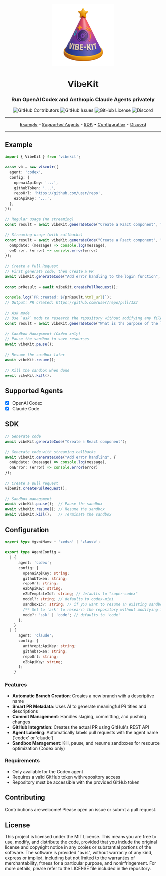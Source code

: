 <div align="center">

<img width="200px" src="./assets/vibekit-logo.png" />

# VibeKit

### Run OpenAI Codex and Anthropic Claude Agents privately

<p>
<img alt="GitHub Contributors" src="https://img.shields.io/github/contributors/superagent-ai/vibekit" />
<img alt="GitHub Issues" src="https://img.shields.io/github/issues/superagent-ai/vibekit" />
<img alt="GitHub License" src="https://img.shields.io/badge/License-MIT-yellow.svg" />
<img alt="Discord" src="https://img.shields.io/discord/1110910277110743103?label=Discord&logo=discord&logoColor=white&style=plastic&color=d7b023)](https://discord.gg/e8j7mgjDUK" />
</p>
</div>

-----

<p align="center">
  <a href="#-example">Example</a> •
  <a href="#-supported-agents">Supported Agents</a> •
  <a href="#-sdk">SDK</a> •
  <a href="#-configuration">Configuration</a> •
  <a href="https://discord.com/invite/mhmJUTjW4b" target="_blank">Discord</a> 
</p>

-----

## Example

```ts
import { VibeKit } from 'vibekit';

const vk = new VibeKit({
  agent: 'codex',
  config: {
    openaiApiKey: '...',
    githubToken: '...',
    repoUrl: 'https://github.com/user/repo',
    e2bApiKey: '...',
  },
});

// Regular usage (no streaming)
const result = await vibeKit.generateCode("Create a React component", "code");

// Streaming usage (with callbacks)
const result = await vibeKit.generateCode("Create a React component", "code", {
  onUpdate: (message) => console.log(message),
  onError: (error) => console.error(error)
});

// Create a Pull Request
// First generate code, then create a PR
await vibeKit.generateCode("Add error handling to the login function", "code");

const prResult = await vibeKit.createPullRequest();

console.log(`PR created: ${prResult.html_url}`);
// Output: PR created: https://github.com/user/repo/pull/123

// Ask mode
// Use `ask` mode to research the repository without modifying any files
const result = await vibeKit.generateCode("What is the purpose of the login function?", "ask");

// Sandbox Management (Codex only)
// Pause the sandbox to save resources
await vibeKit.pause();

// Resume the sandbox later
await vibeKit.resume();

// Kill the sandbox when done
await vibeKit.kill();
```

## Supported Agents

- [x] OpenAI Codex
- [x] Claude Code

## SDK

```ts
// Generate code
await vibeKit.generateCode("Create a React component");

// Generate code with streaming callbacks
await vibeKit.generateCode("Add error handling", {
  onUpdate: (message) => console.log(message),
  onError: (error) => console.error(error)
});

// Create a pull request
vibeKit.createPullRequest();

// Sandbox management
await vibeKit.pause();  // Pause the sandbox
await vibeKit.resume(); // Resume the sandbox
await vibeKit.kill();   // Terminate the sandbox
```

## Configuration

```ts
export type AgentName = 'codex' | 'claude';

export type AgentConfig =
  | {
      agent: 'codex';
      config: {
        openaiApiKey: string;
        githubToken: string;
        repoUrl: string;
        e2bApiKey: string;
        e2bTemplateId?: string; // defaults to "super-codex"
        model?: string; // defaults to codex-mini
        sandboxId?: string; // if you want to resume an existing sandbox
        /** Set to 'ask' to research the repository without modifying files, or 'code' to generate code changes */
        mode?: 'ask' | 'code'; // defaults to 'code'
      };
    }
  | {
      agent: 'claude';
      config: {
        anthropicApiKey: string;
        githubToken: string;
        repoUrl: string;
        e2bApiKey: string;
      };
    }
```

### Features

- **Automatic Branch Creation**: Creates a new branch with a descriptive name
- **Smart PR Metadata**: Uses AI to generate meaningful PR titles and descriptions
- **Commit Management**: Handles staging, committing, and pushing changes
- **GitHub Integration**: Creates the actual PR using GitHub's REST API
- **Agent Labeling**: Automatically labels pull requests with the agent name ('codex' or 'claude')
- **Sandbox Management**: Kill, pause, and resume sandboxes for resource optimization (Codex only)

### Requirements

- Only available for the Codex agent
- Requires a valid GitHub token with repository access
- Repository must be accessible with the provided GitHub token

## Contributing

Contributions are welcome! Please open an issue or submit a pull request.

## License

This project is licensed under the MIT License. This means you are free to use, modify, and distribute the code, provided that you include the original license and copyright notice in any copies or substantial portions of the software. The software is provided "as is", without warranty of any kind, express or implied, including but not limited to the warranties of merchantability, fitness for a particular purpose, and noninfringement. For more details, please refer to the LICENSE file included in the repository.
